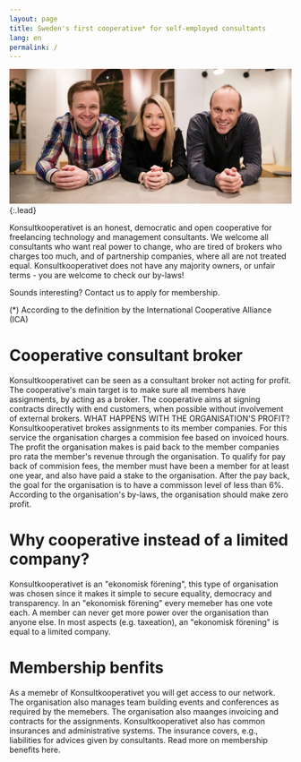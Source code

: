 ```yaml
---
layout: page
title: Sweden's first cooperative* for self-employed consultants
lang: en
permalink: /
---
```


![Full-width image](assets/img/samverkan07.jpg){:.lead}

Konsultkooperativet is an honest, democratic and open cooperative for freelancing technology and management consultants. We welcome all consultants who want real power to change, who are tired of brokers who charges too much, and of partnership companies, where all are not treated equal. Konsultkooperativet does not have any majority owners, or unfair terms - you are welcome to check our by-laws!

Sounds interesting? Contact us to apply for membership.

(*) According to the definition by the International Cooperative Alliance (ICA)

# Cooperative consultant broker
Konsultkooperativet can be seen as a consultant broker not acting for profit. The cooperative's main target is to make sure all members have assignments, by acting as a broker. The cooperative aims at signing contracts directly with end customers, when possible without involvement of external brokers.
WHAT HAPPENS WITH THE ORGANISATION'S PROFIT?
Konsultkooperativet brokes assignments to its member companies. For this service the organisation charges a commision fee based on invoiced hours. The profit the organisation makes is paid back to the member companies pro rata the member's revenue through the organisation. To qualify for pay back of commision fees, the member must have been a member for at least one year, and also have paid a stake to the organisation. After the pay back, the goal for the organisation is to have a commisson level of less than 6%.
According to the organisation's by-laws, the organisation should make zero profit.

# Why cooperative instead of a limited company?
Konsultkooperativet is an "ekonomisk förening", this type of organisation was chosen since it makes it simple to secure equality, democracy and transparency. In an "ekonomisk förening" every memeber has one vote each. A member can never get more power over the organisation than anyone else.
In most aspects (e.g. taxeation), an "ekonomisk förening" is equal to a limited company.

# Membership benfits
As a memebr of Konsultkooperativet you will get access to our network. The organisation also manages team building events and conferences as required by the memebers. The organisation also maanges invoicing and contracts for the assignments.
Konsultkooperativet also has common insurances and administrative systems. The insurance covers, e.g., liabilities for advices given by consultants. Read more on membership benefits here.
